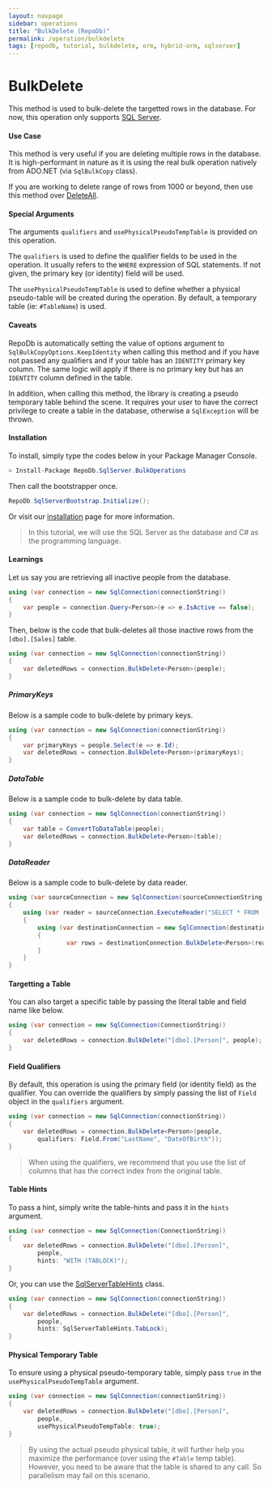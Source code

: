 ```yaml
---
layout: navpage
sidebar: operations
title: "BulkDelete (RepoDb)"
permalink: /operation/bulkdelete
tags: [repodb, tutorial, bulkdelete, orm, hybrid-orm, sqlserver]
---
```


# BulkDelete

This method is used to bulk-delete the targetted rows in the database. For now, this operation only supports [SQL Server](https://www.nuget.org/packages/RepoDb.SqlServer.BulkOperations).

#### Use Case

This method is very useful if you are deleting multiple rows in the database. It is high-performant in nature as it is using the real bulk operation natively from ADO.NET (via `SqlBulkCopy` class).

If you are working to delete range of rows from 1000 or beyond, then use this method over [DeleteAll](/operation/deleteall).

#### Special Arguments

The arguments `qualifiers` and `usePhysicalPseudoTempTable` is provided on this operation.

The `qualifiers` is used to define the qualifier fields to be used in the operation. It usually refers to the `WHERE` expression of SQL statements. If not given, the primary key (or identity) field will be used.

The `usePhysicalPseudoTempTable` is used to define whether a physical pseudo-table will be created during the operation. By default, a temporary table (ie: `#TableName`) is used.

#### Caveats

RepoDb is automatically setting the value of options argument to `SqlBulkCopyOptions.KeepIdentity` when calling this method and if you have not passed any qualifiers and if your table has an `IDENTITY` primary key column. The same logic will apply if there is no primary key but has an `IDENTITY` column defined in the table.

In addition, when calling this method, the library is creating a pseudo temporary table behind the scene. It requires your user to have the correct privilege to create a table in the database, otherwise a `SqlException` will be thrown.

#### Installation

To install, simply type the codes below in your Package Manager Console.

```csharp
> Install-Package RepoDb.SqlServer.BulkOperations
```

Then call the bootstrapper once.

```csharp
RepoDb.SqlServerBootstrap.Initialize();
```

Or visit our [installation](/tutorial/installation) page for more information.

> In this tutorial, we will use the SQL Server as the database and C# as the programming language.

#### Learnings

Let us say you are retrieving all inactive people from the database.

```csharp
using (var connection = new SqlConnection(connectionString))
{
	var people = connection.Query<Person>(e => e.IsActive == false);
}
```

Then, below is the code that bulk-deletes all those inactive rows from the `[dbo].[Sales]` table.

```csharp
using (var connection = new SqlConnection(connectionString))
{
	var deletedRows = connection.BulkDelete<Person>(people);
}
```

##### PrimaryKeys

Below is a sample code to bulk-delete by primary keys.

```csharp
using (var connection = new SqlConnection(connectionString))
{
	var primaryKeys = people.Select(e => e.Id);
	var deletedRows = connection.BulkDelete<Person>(primaryKeys);
}
```

##### DataTable

Below is a sample code to bulk-delete by data table.

```csharp
using (var connection = new SqlConnection(connectionString))
{
	var table = ConvertToDataTable(people);
	var deletedRows = connection.BulkDelete<Person>(table);
}
```

##### DataReader

Below is a sample code to bulk-delete by data reader.

```csharp
using (var sourceConnection = new SqlConnection(sourceConnectionString))
{
	using (var reader = sourceConnection.ExecuteReader("SELECT * FROM [dbo].[Person];"))
	{
		using (var destinationConnection = new SqlConnection(destinationConnectionString))
		{
				var rows = destinationConnection.BulkDelete<Person>(reader);
		}
	}
}
```

#### Targetting a Table

You can also target a specific table by passing the literal table and field name like below.

```csharp
using (var connection = new SqlConnection(ConnectionString))
{
	var deletedRows = connection.BulkDelete("[dbo].[Person]", people);
}
```

#### Field Qualifiers

By default, this operation is using the primary field (or identity field) as the qualifier. You can override the qualifiers by simply passing the list of `Field` object in the `qualifiers` argument.

```csharp
using (var connection = new SqlConnection(connectionString))
{
	var deletedRows = connection.BulkDelete<Person>(people,
		qualifiers: Field.From("LastName", "DateOfBirth"));
}
```

> When using the qualifiers, we recommend that you use the list of columns that has the correct index from the original table.

#### Table Hints

To pass a hint, simply write the table-hints and pass it in the `hints` argument.

```csharp
using (var connection = new SqlConnection(ConnectionString))
{
	var deletedRows = connection.BulkDelete("[dbo].[Person]",
		people,
		hints: "WITH (TABLOCK)");
}
```

Or, you can use the [SqlServerTableHints](/class/sqlservertablehints) class.

```csharp
using (var connection = new SqlConnection(connectionString))
{
	var deletedRows = connection.BulkDelete("[dbo].[Person]",
		people,
		hints: SqlServerTableHints.TabLock);
}
```

#### Physical Temporary Table

To ensure using a physical pseudo-temporary table, simply pass `true` in the `usePhysicalPseudoTempTable` argument.

```csharp
using (var connection = new SqlConnection(connectionString))
{
	var deletedRows = connection.BulkDelete("[dbo].[Person]",
		people,
		usePhysicalPseudoTempTable: true);
}
```

> By using the actual pseudo physical table, it will further help you maximize the performance (over using the `#Table` temp table). However, you need to be aware that the table is shared to any call. So parallelism may fail on this scenario.
